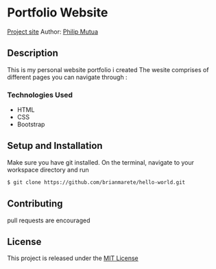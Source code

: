 
# Portfolio Website
[Project site]( https://pmutua.github.io/)
Author: [Philip Mutua](pmutua@live.com)
## Description
This is my personal website portfolio i created 
The wesite comprises of different pages you can navigate through :
### Technologies Used
* HTML
* CSS
* Bootstrap

## Setup and Installation
Make sure you have git installed. On the terminal, navigate to your workspace directory and run

```bash
$ git clone https://github.com/brianmarete/hello-world.git

```
## Contributing
pull requests are encouraged 
## License
This project is released under the [MIT License](./LICENSE.md)

